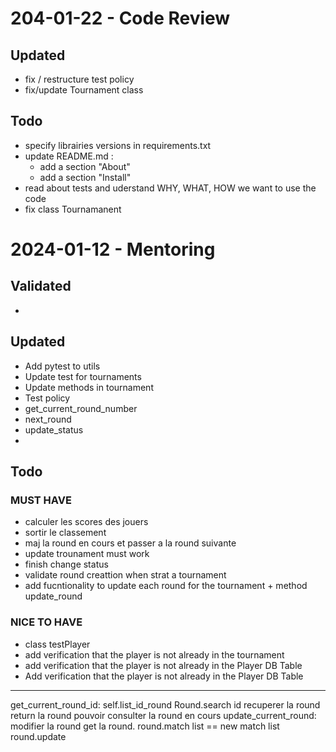 # 204-01-22 - Code Review

## Updated
- fix / restructure test policy 
- fix/update Tournament class

## Todo 
- specify librairies versions in requirements.txt
- update README.md : 
    - add a section "About"
    - add a section "Install"
- read about tests and uderstand WHY, WHAT, HOW we want to use the code
- fix class Tournamanent 


# 2024-01-12 - Mentoring


## Validated
- 

## Updated
- Add pytest to utils
- Update test for tournaments 
- Update methods in tournament 
- Test policy 
- get_current_round_number
- next_round
- update_status
- 
## Todo

### MUST HAVE
- calculer les scores des jouers
- sortir le classement 
- maj la round en cours et passer a la round suivante
- update trounament must work 
- finish change status 
- validate round creattion when strat a tournament 
- add fucntionality to update each round for the tournament + method update_round

### NICE TO HAVE
- class testPlayer
- add verification that the player is not already in the tournament
- add verification that the player is not already in the Player DB Table
- Add verification that the player is not already in the Player DB Table
------------------------------------------------------------------------------------------------
get_current_round_id:
    self.list_id_round
    Round.search id recuperer la round
    return la round
    pouvoir consulter la round en cours 
update_current_round:
    modifier la round
    get la round. round.match list == new match list
    round.update
    

